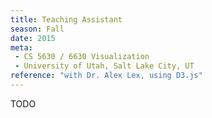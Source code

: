 ```yaml
---
title: Teaching Assistant
season: Fall
date: 2015
meta:
 - CS 5630 / 6630 Visualization
 - University of Utah, Salt Lake City, UT
reference: "with Dr. Alex Lex, using D3.js"
---
```

TODO